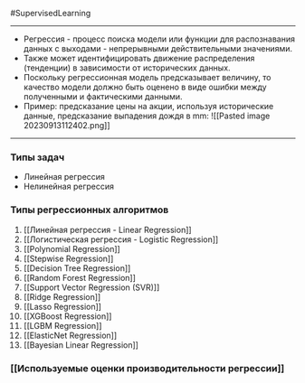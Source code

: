 #SupervisedLearning 

---
- Регрессия - процесс поиска модели или функции для распознавания данных с выходами - непрерывными действительными значениями.
- Также может идентифицировать движение распределения (тенденции) в зависимости от исторических данных.
- Поскольку регрессионная модель предсказывает величину, то качество модели должно быть оценено в виде ошибки между полученными и фактическими данными.
- Пример: предсказание цены на акции, используя исторические данные, предсказание выпадения дождя в mm:
   ![[Pasted image 20230913112402.png]]
---
### Типы задач
- Линейная регрессия
- Нелинейная регрессия
### Типы регрессионных алгоритмов
1. [[Линейная регрессия - Linear Regression]]
2. [[Логистическая регрессия - Logistic Regression]]
3. [[Polynomial Regression]]
4. [[Stepwise Regression]]
5. [[Decision Tree Regression]]
6. [[Random Forest Regression]]
7. [[Support Vector Regression (SVR)]]
8. [[Ridge Regression]]
9. [[Lasso Regression]]
10. [[XGBoost Regression]]
11. [[LGBM Regression]]
12. [[ElasticNet Regression]]
13. [[Bayesian Linear Regression]]
### [[Используемые оценки производительности регрессии]]
